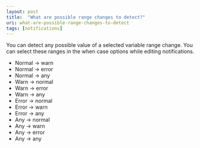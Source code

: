 ```yaml
---
layout: post
title:  "What are possible range changes to detect?"
uri: what-are-possible-range-changes-to-detect
tags: [notifications]
---
```


You can detect any possible value of a selected variable range change. You can select these ranges in the when case options while editing notifications.

<!-- more -->

*   Normal → warn
*   Normal → error
*   Normal → any
*   Warn → normal
*   Warn → error
*   Warn → any
*   Error → normal
*   Error → warn
*   Error → any
*   Any → normal
*   Any → warn
*   Any → error
*   Any → any